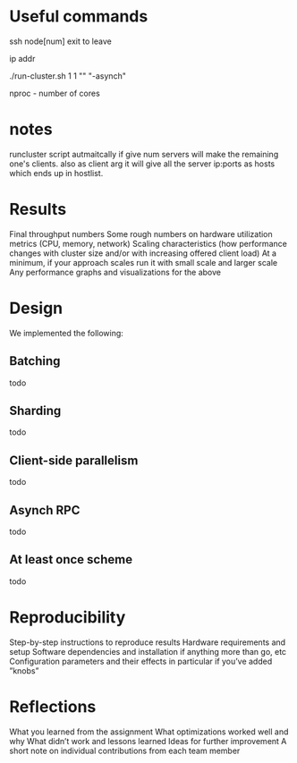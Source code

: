 # Useful commands

ssh node[num] 
exit to leave

ip addr

./run-cluster.sh 1 1 "" "-asynch"

nproc - number of cores



# notes
runcluster script autmaitcally if give num servers will make the remaining one's clients. also as client arg it will give all the server ip:ports as hosts which ends up in hostlist.

# Results

Final throughput numbers
Some rough numbers on hardware utilization metrics (CPU, memory, network)
Scaling characteristics (how performance changes with cluster size and/or with increasing
offered client load)
At a minimum, if your approach scales run it with small scale and larger scale
Any performance graphs and visualizations for the above 

# Design

We implemented the following:

## Batching
todo
## Sharding
todo
## Client-side parallelism
todo
## Asynch RPC 
todo
## At least once scheme
todo


# Reproducibility

Step-by-step instructions to reproduce results
Hardware requirements and setup
Software dependencies and installation if anything more than go, etc
Configuration parameters and their effects in particular if you’ve added ”knobs”

# Reflections

What you learned from the assignment
What optimizations worked well and why
What didn’t work and lessons learned
Ideas for further improvement
A short note on individual contributions from each team member
